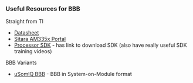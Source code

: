 ### Useful Resources for BBB

Straight from TI

* [Datasheet](http://www.ti.com/lit/ds/symlink/am3358.pdf)
* [Sitara AM335x Portal](http://processors.wiki.ti.com/index.php/Sitara_AM335x_Portal)
* [Processor SDK](http://www.ti.com/tool/processor-sdk-am335x) - has link to download SDK (also have really useful SDK training videos)

BBB Variants

* [uSomIQ BBB](http://www.mentorel.com/product/usomiq-bbb/) - BBB in System-on-Module format

